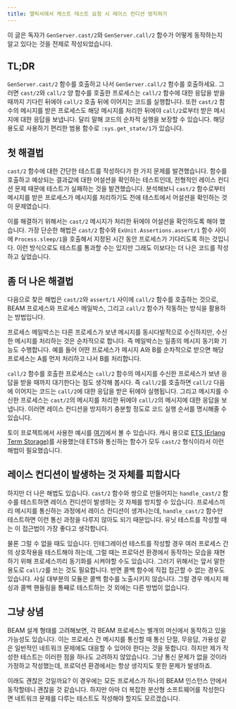 ```yaml
---
title: 엘릭서에서 캐스트 테스트 요청 시 레이스 컨디션 방지하기
---
```


이 글은 독자가 `GenServer.cast/2`와 `GenServer.call/2` 함수가 어떻게 동작하는지 알고 있다는 것을 전제로 작성되었습니다.

## TL;DR

`GenServer.cast/2` 함수를 호출하고 나서 `GenServer.call/2` 함수를 호출하세요. 그러면 `cast/2`와 `call/2` 양 함수를 호출한 프로세스는 `call/2` 함수에 대한 응답을 받을 때까지 기다린 뒤에야 `call/2` 호출 뒤에 이어지는 코드를 실행합니다. 또한 `cast/2` 함수의 메시지를 받은 프로세스도 해당 메시지를 처리한 뒤에야 `call/2`로부터 받은 메시지에 대한 응답을 보냅니다. 달리 말해 코드의 순차적 실행을 보장할 수 있습니다. 해당 용도로 사용하기 편리한 범용 함수로 `:sys.get_state/1`가 있습니다.

<!--more-->

## 첫 해결법

`cast/2` 함수에 대한 간단한 테스트를 작성하다가 한 가지 문제를 발견했습니다. 함수를 호출하고 예상되는 결과값에 대한 어설션을 확인하는 테스트인데, 전형적인 레이스 컨디션 문제 때문에 테스트가 실패하는 것을 발견했습니다. 분석해보니 `cast/2` 함수로부터 메시지를 받은 프로세스가 메시지를 처리하기도 전에 테스트에서 어설션을 확인하는 것이 문제였습니다.

이를 해결하기 위해서는 `cast/2` 메시지가 처리한 뒤에야 어설션을 확인하도록 해야 했습니다. 가장 단순한 해법은 `cast/2` 함수와 `ExUnit.Assertions.assert/1` 함수 사이에 `Process.sleep/1`을 호출해서 지정된 시간 동안 프로세스가 기다리도록 하는 것입니다. 이런 방식으로도 테스트를 통과할 수는 있지만 그래도 이보다는 더 나은 코드를 작성하고 싶었습니다.

## 좀 더 나은 해결법

다음으로 찾은 해법은 `cast/2`와 `assert/1` 사이에 `call/2` 함수를 호출하는 것으로, BEAM 프로세스와 프로세스 메일박스, 그리고 `call/2` 함수가 작동하는 방식을 활용하는 방법입니다.

프로세스 메일박스는 다른 프로세스가 보낸 메시지를 동시다발적으로 수신하지만, 수신한 메시지를 처리하는 것은 순차적으로 합니다. 즉 메일박스는 일종의 메시지 동기화 기능도 수행합니다. 예를 들어 어떤 프로세스가 메시지 A와 B를 순차적으로 받으면 해당 프로세스는 A를 먼저 처리하고 나서 B를 처리합니다.

`call/2` 함수를 호출한 프로세스는 `call/2` 함수의 메시지를 수신한 프로세스가 보낸 응답을 받을 때까지 대기한다는 점도 생각해 봅시다. 즉 `call/2`를 호출하면 `call/2` 다음에 이어지는 코드는 `call/2`에 대한 응답을 받은 뒤에야 실행됩니다. 그리고 메시지를 수신한 프로세스는 `cast/2`의 메시지를 처리한 뒤에야 `call/2`의 메시지에 대한 응답을 보냅니다. 이러면 레이스 컨디션을 방지하기 충분할 정도로 코드 실행 순서를 명시해줄 수 있습니다.

토이 프로젝트에서 사용한 예시를 [여기](https://github.com/harfangk/url_shortener/blob/master/test/url_shortener_ets_cache_interface_test.exs)에서 볼 수 있습니다. 캐시 용으로 [ETS (Erlang Term Storage)](http://erlang.org/doc/man/ets.html)를 사용했는데 ETS와 통신하는 함수가 모두 `cast/2` 형식이라서 이런 해법이 필요했습니다.

## 레이스 컨디션이 발생하는 것 자체를 피합시다

하지만 더 나은 해법도 있습니다. `cast/2` 함수와 쌍으로 만들어지는 `handle_cast/2` 함수를 테스트하면 레이스 컨디션이 발생하는 것 자체를 방지할 수 있습니다. 프로세스끼리 메시지를 통신하는 과정에서 레이스 컨디션이 생겨나는데, `handle_cast/2` 함수만 테스트하면 이런 통신 과정을 다루지 않아도 되기 때문입니다. 유닛 테스트를 작성할 때는 이 접근법이 가장 좋다고 생각합니다.

물론 그럴 수 없을 때도 있습니다. 인테그레이션 테스트를 작성할 경우 여러 프로세스 간의 상호작용을 테스트해야 하는데, 그럴 때는 프로덕션 환경에서 동작하는 모습을 재현하기 위해 프로세스끼리 동기화를 시켜야할 수도 있습니다. 그러기 위해서는 앞서 말한 용도로 `call/2`를 쓰는 것도 필요합니다. 반면 콜백 함수에 직접 접근할 수 없는 경우도 있습니다. 사실 대부분의 모듈은 콜백 함수를 노출시키지 않습니다. 그럴 경우 메시지 패싱과 콜백 핸들링을 통째로 테스트하는 것 외에는 다른 방법이 없습니다.

## 그냥 상념

BEAM 설계 형태를 고려해보면, 각 BEAM 프로세스는 별개의 머신에서 동작하고 있을 가능성도 있습니다. 이는 프로세스 간 메시지를 통신할 때 통신 단절, 무응답, 가용성 같은 일반적인 네트워크 문제에도 대응할 수 있어야 한다는 것을 뜻합니다. 하지만 제가 작성한 테스트는 이러한 점을 하나도 고려하지 않았습니다. 그냥 통신 문제가 없을 것이라 가정하고 작성했는데, 프로덕션 환경에서는 항상 생각지도 못한 문제가 발생하죠.

이래도 괜찮은 것일까요? 이 경우에는 모든 프로세스가 하나의 BEAM 인스턴스 안에서 동작할테니 괜찮을 것 같습니다. 하지만 아마 더 복잡한 분산형 소프트웨어를 작성한다면 네트워크 문제를 다루는 테스트도 작성해야 할지도 모르겠습니다.

